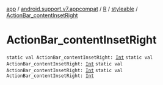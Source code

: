 [app](../../../index.md) / [android.support.v7.appcompat](../../index.md) / [R](../index.md) / [styleable](index.md) / [ActionBar_contentInsetRight](.)

# ActionBar_contentInsetRight

`static val ActionBar_contentInsetRight: `[`Int`](https://kotlinlang.org/api/latest/jvm/stdlib/kotlin/-int/index.html)
`static val ActionBar_contentInsetRight: `[`Int`](https://kotlinlang.org/api/latest/jvm/stdlib/kotlin/-int/index.html)
`static val ActionBar_contentInsetRight: `[`Int`](https://kotlinlang.org/api/latest/jvm/stdlib/kotlin/-int/index.html)
`static val ActionBar_contentInsetRight: `[`Int`](https://kotlinlang.org/api/latest/jvm/stdlib/kotlin/-int/index.html)